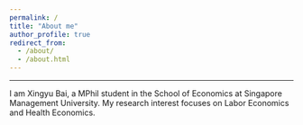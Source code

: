 ```yaml
---
permalink: /
title: "About me"
author_profile: true
redirect_from: 
  - /about/
  - /about.html
---
```





------
I am Xingyu Bai, a MPhil student in the School of Economics at Singapore Management University. My research interest focuses on Labor Economics and Health Economics.
